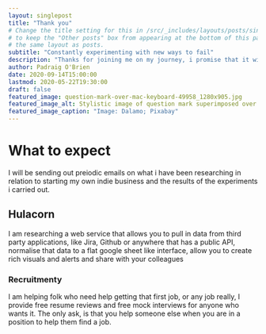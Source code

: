 ```yaml
---
layout: singlepost
title: "Thank you"
# Change the title setting for this in /src/_includes/layouts/posts/singlepostherofit.11ty.js
# to keep the "Other posts" box from appearing at the bottom of this page, since it uses 
# the same layout as posts.
subtitle: "Constantly experimenting with new ways to fail"
description: "Thanks for joining me on my journey, i promise that it will be full of insights and fun"
author: Padraig O'Brien
date: 2020-09-14T15:00:00
lastmod: 2020-05-22T19:30:00
draft: false
featured_image: question-mark-over-mac-keyboard-49958_1280x905.jpg
featured_image_alt: Stylistic image of question mark superimposed over computer keyboard
featured_image_caption: "Image: Dalamo; Pixabay"
---
```


# What to expect

I will be sending out preiodic emails on what i have been researching in relation to starting my own indie business and the results of the experiments i carried out.

## Hulacorn

I am researching a web service that allows you to pull in data from third party applications, like Jira, Github or anywhere that has a public API, normalise that data to a flat google sheet like interface, allow you to create rich visuals and alerts and share with your colleagues


### Recruitmenty

I am helping folk who need help getting that first job, or any job really, I provide free resume reviews and free mock interviews for anyone who wants it. The only ask, is that you help someone else when you are in a position to help them find a job.

